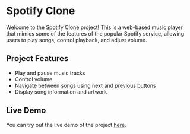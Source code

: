 # Spotify Clone

Welcome to the Spotify Clone project! This is a web-based music player that mimics some of the features of the popular Spotify service, allowing users to play songs, control playback, and adjust volume.

## Project Features

- Play and pause music tracks
- Control volume
- Navigate between songs using next and previous buttons
- Display song information and artwork

## Live Demo

You can try out the live demo of the project [here](https://spotifystreamer.netlify.app).



